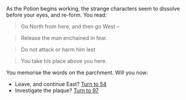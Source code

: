 As the Potion begins working, the strange
characters seem to dissolve before your eyes,
and re-form. You read:

> Go North from here, and then go West –

> Release the man enchained in fear.

> Do not attack or harm him lest

> You take his place above you here.

You memorise the words on the parchment. Will you now:

- Leave, and continue East? [Turn to 54](54)
- Investigate the plaque? [Turn to 97](97)
